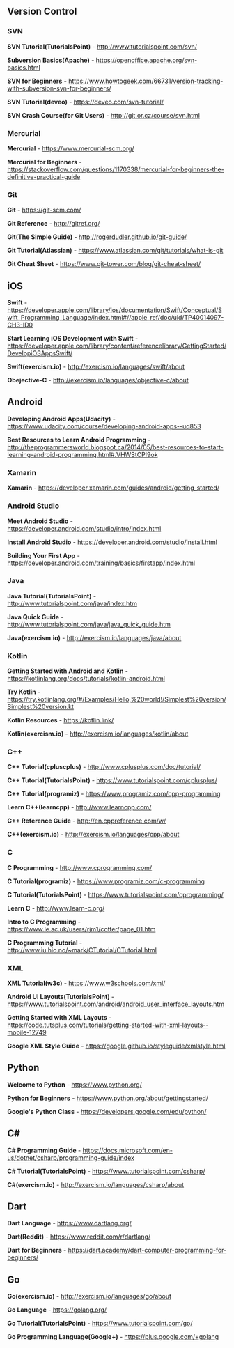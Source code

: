 ## Version Control ##

### SVN ###

**SVN Tutorial(TutorialsPoint)** - http://www.tutorialspoint.com/svn/

**Subversion Basics(Apache)** - https://openoffice.apache.org/svn-basics.html

**SVN for Beginners** - https://www.howtogeek.com/66731/version-tracking-with-subversion-svn-for-beginners/

**SVN Tutorial(deveo)** - https://deveo.com/svn-tutorial/

**SVN Crash Course(for Git Users)** - http://git.or.cz/course/svn.html

### Mercurial ###

**Mercurial** - https://www.mercurial-scm.org/

**Mercurial for Beginners** - https://stackoverflow.com/questions/1170338/mercurial-for-beginners-the-definitive-practical-guide

### Git ###

**Git** - https://git-scm.com/

**Git Reference** - http://gitref.org/

**Git(The Simple Guide)** - http://rogerdudler.github.io/git-guide/

**Git Tutorial(Atlassian)** - https://www.atlassian.com/git/tutorials/what-is-git

**Git Cheat Sheet** - https://www.git-tower.com/blog/git-cheat-sheet/

## iOS ##

**Swift** - https://developer.apple.com/library/ios/documentation/Swift/Conceptual/Swift_Programming_Language/index.html#//apple_ref/doc/uid/TP40014097-CH3-ID0

**Start Learning iOS Development with Swift** - https://developer.apple.com/library/content/referencelibrary/GettingStarted/DevelopiOSAppsSwift/

**Swift(exercism.io)** - http://exercism.io/languages/swift/about

**Obejective-C** - http://exercism.io/languages/objective-c/about

## Android ##

**Developing Android Apps(Udacity)** - https://www.udacity.com/course/developing-android-apps--ud853

**Best Resources to Learn Android Programming** - http://theprogrammersworld.blogspot.ca/2014/05/best-resources-to-start-learning-android-programming.html#.VHWStCPI9ok

### Xamarin ###

**Xamarin** - https://developer.xamarin.com/guides/android/getting_started/

### Android Studio ###

**Meet Android Studio** - https://developer.android.com/studio/intro/index.html

**Install Android Studio** - https://developer.android.com/studio/install.html

**Building Your First App** - https://developer.android.com/training/basics/firstapp/index.html

### Java ### 

**Java Tutorial(TutorialsPoint)** - http://www.tutorialspoint.com/java/index.htm

**Java Quick Guide** - http://www.tutorialspoint.com/java/java_quick_guide.htm

**Java(exercism.io)** - http://exercism.io/languages/java/about

### Kotlin ###

**Getting Started with Android and Kotlin** - https://kotlinlang.org/docs/tutorials/kotlin-android.html

**Try Kotlin** - https://try.kotlinlang.org/#/Examples/Hello,%20world!/Simplest%20version/Simplest%20version.kt

**Kotlin Resources** - https://kotlin.link/

**Kotlin(exercism.io)** - http://exercism.io/languages/kotlin/about

### C++ ###

**C++ Tutorial(cpluscplus)** - http://www.cplusplus.com/doc/tutorial/

**C++ Tutorial(TutorialsPoint)** - https://www.tutorialspoint.com/cplusplus/

**C++ Tutorial(programiz)** - https://www.programiz.com/cpp-programming

**Learn C++(learncpp)** - http://www.learncpp.com/

**C++ Reference Guide** - http://en.cppreference.com/w/

**C++(exercism.io)** - http://exercism.io/languages/cpp/about

### C ###

**C Programming** - http://www.cprogramming.com/

**C Tutorial(programiz)** - https://www.programiz.com/c-programming

**C Tutorial(TutorialsPoint)** - https://www.tutorialspoint.com/cprogramming/

**Learn C** - http://www.learn-c.org/

**Intro to C Programming** - https://www.le.ac.uk/users/rjm1/cotter/page_01.htm

**C Programming Tutorial** - http://www.iu.hio.no/~mark/CTutorial/CTutorial.html

### XML ###

**XML Tutorial(w3c)** - https://www.w3schools.com/xml/

**Android UI Layouts(TutorialsPoint)** - https://www.tutorialspoint.com/android/android_user_interface_layouts.htm

**Getting Started with XML Layouts** - https://code.tutsplus.com/tutorials/getting-started-with-xml-layouts--mobile-12749

**Google XML Style Guide** - https://google.github.io/styleguide/xmlstyle.html

## Python ##

**Welcome to Python** - https://www.python.org/

**Python for Beginners** - https://www.python.org/about/gettingstarted/

**Google's Python Class** - https://developers.google.com/edu/python/

## C# ##

**C# Programming Guide** - https://docs.microsoft.com/en-us/dotnet/csharp/programming-guide/index

**C# Tutorial(TutorialsPoint)** - https://www.tutorialspoint.com/csharp/

**C#(exercism.io)** - http://exercism.io/languages/csharp/about

## Dart ##

**Dart Language** - https://www.dartlang.org/

**Dart(Reddit)** - https://www.reddit.com/r/dartlang/

**Dart for Beginners** - https://dart.academy/dart-computer-programming-for-beginners/

## Go ##

**Go(exercism.io)** - http://exercism.io/languages/go/about

**Go Language** - https://golang.org/

**Go Tutorial(TutorialsPoint)** - https://www.tutorialspoint.com/go/

**Go Programming Language(Google+)** - https://plus.google.com/+golang


